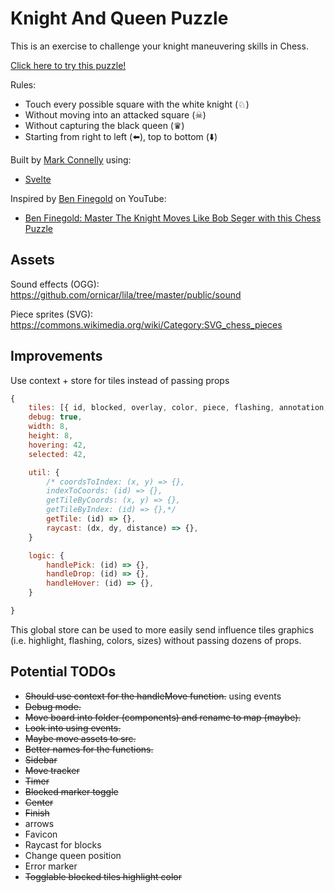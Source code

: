 # Knight And Queen Puzzle

This is an exercise to challenge your knight maneuvering skills in Chess.

[Click here to try this puzzle!](https://plasmatech8.github.io/KnightAndQueenPuzzle/)

Rules:
* Touch every possible square with the white knight (♘)
* Without moving into an attacked square (☠)
* Without capturing the black queen (♛)
* Starting from right to left (⬅️), top to bottom (⬇️)

Built by [Mark Connelly](https://github.com/plasmatech8/) using:
* [Svelte](https://github.com/sveltejs/svelte)

Inspired by [Ben Finegold](https://www.youtube.com/watch?v=SrQlpY_eGYU) on YouTube:
* [Ben Finegold: Master The Knight Moves Like Bob Seger with this Chess Puzzle](https://www.youtube.com/watch?v=SrQlpY_eGYU)

## Assets

Sound effects (OGG): https://github.com/ornicar/lila/tree/master/public/sound

Piece sprites (SVG): https://commons.wikimedia.org/wiki/Category:SVG_chess_pieces

## Improvements

Use context + store for tiles instead of passing props
```js
{
    tiles: [{ id, blocked, overlay, color, piece, flashing, annotation, arrow }, {}]
    debug: true,
    width: 8,
    height: 8,
    hovering: 42,
    selected: 42,

    util: {
        /* coordsToIndex: (x, y) => {},
        indexToCoords: (id) => {},
        getTileByCoords: (x, y) => {},
        getTileByIndex: (id) => {},*/
        getTile: (id) => {},
        raycast: (dx, dy, distance) => {},
    }

    logic: {
        handlePick: (id) => {},
        handleDrop: (id) => {},
        handleHover: (id) => {},
    }

}
```

This global store can be used to more easily send influence tiles graphics (i.e. highlight,
flashing, colors, sizes) without passing dozens of props.

## Potential TODOs

* ~~Should use context for the handleMove function.~~ using events
* ~~Debug mode.~~
* ~~Move board into folder (components) and rename to map (maybe).~~
* ~~Look into using events.~~
* ~~Maybe move assets to src.~~
* ~~Better names for the functions.~~
* ~~Sidebar~~
* ~~Move tracker~~
* ~~Timer~~
* ~~Blocked marker toggle~~
* ~~Center~~
* ~~Finish~~
* arrows
* Favicon
* Raycast for blocks
* Change queen position
* Error marker
* ~~Togglable blocked tiles highlight color~~

